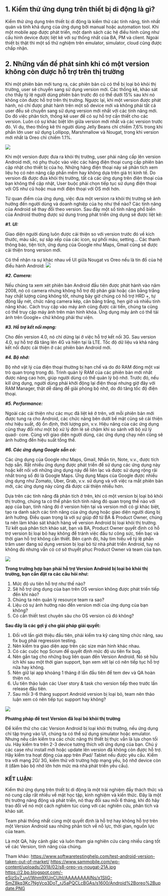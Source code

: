 ## 1. Kiểm thử ứng dụng trên thiết bị di động là gì?

Kiểm thử ứng dụng trên thiết bị di động là kiểm thử các tính năng, tính nhất quán và tính khả dụng của ứng dụng bởi manual hoặc automation tool. Khi một mobile app được phát triển, một danh sách các hệ điều hình cũng như cấu hình device được liệt kê với sự thống nhất của BA, PM và client. Ngoài thiết bị thật thì một số thử nghiệm trên emulator, simulator, cloud cũng được chấp nhận.

## 2. Những vấn đề phát sinh khi có một version không còn được hỗ trợ trên thị trường

Khi một phiên bản mới tung ra, các phiên bản cũ có thể bị loại bỏ khỏi thị trường, user sẽ chuyển sang sử dụng version mới. Các thống kê, khảo sát cho thấy tỷ lệ người dùng phiên bản trước đó có thể dưới 15% sau khi nó không còn được hỗ trợ trên thị trường.
Ngược lại, khi một version được phát hành, nó chỉ được phát hành trên một số device  mới và không phải tất cả user đều sẽ chuyển sang sử dụng version mới nhất với các tính năng mới.
Do đó việc phân tích, thống kê user để có sự hỗ trợ cần thiết cho các version. Luôn có sự khác biệt lớn giữa version mới nhất và các version trước đó. 
Ví dụ, theo thống kê thì người dùng Jelly Beans chỉ chiếm 7,6% trong khi phần lớn user sử dụng Lollipop, Marshmallow và Nougat, trong khi version mới nhất là Oreo chỉ chiếm 1.1%.

![](https://images.viblo.asia/a16f675d-6cd7-4d4a-9a8a-9d726ef3cc21.PNG)

Khi một version được đưa ra khỏi thị trường, user phải nâng cấp lên version Android mới, nó phụ thuộc vào việc các hãng điện thoại cung cấp phiên bản cập nhật cho thiết bị của họ. Những hãng điện thoại này sẽ phân tích xem liệu họ có nên nâng cấp phần mềm hay không dựa trên giá trị kinh tế. Do version đã được đưa khỏi thị trường, tất cả các ứng dụng trên điện thoại của bạn không thể cập nhật, User buộc phải chọn tiếp tục sử dụng điện thoại với OS như cũ hoặc mua mới điện thoại với OS mới hơn. 

Từ quan điểm của ứng dụng, việc đưa một version ra khỏi thị trường sẽ ảnh hưởng đến người dùng và doanh nghiệp của họ như thế nào?
Các tính năng của Android sẽ thay đổi theo version. Sau đây một số tính năng phổ biến của Android thường được sử dung trong phát triển ứng dụng sẽ được liệt kê:


***#1. UI:*** 

Giao diện người dùng luôn được cải thiện so với version trước đó về kích thước, màu sắc, sự sắp xếp của các icon, sự phối màu, setting... Các thanh thông báo, tiện tích, ứng dụng của Google như Maps, Gmail cũng sẽ được cải thiện trong version mới.

Có thể nhận ra sự khác nhau về UI giữa Nougat vs Oreo nếu là tín đồ của hệ điều hành Android:
![](https://images.viblo.asia/e81039be-d720-4389-9eef-c21818f5b62b.jpg)

***#2. Camera:*** 

Nếu chúng ta xem xét phiên bản Android đầu tiên được phát hành vào năm 2008, nó có camera nhưng không hỗ trợ độ phân giải hoặc cân bằng trắng hay chất lượng cũng không tốt, nhưng bây giờ chúng có hỗ trợ HRD +, tự động lấy nét, chức năng camera kép, cân bằng trắng, hẹn giờ và nhiều tính năng khác.
Cách truy cập vào máy ảnh cũng được cải tiến, chúng ta cũng có thể truy cập máy ảnh trên màn hình khóa. Ứng dụng máy ảnh có thể tải ảnh trên Google+ chứ không phải thư viện.

***#3. Hỗ trợ kết nối mạng:*** 

Cho đến version 4.0, nó chỉ dừng lại ở việc hỗ trợ kết nối 3G. Sau version 4.0, sự hỗ trợ đã tăng lên 4G và hiện tại là LTE. Tốc độ dữ liệu và khả năng kết nối được cải thiện ở các phiên bản Android mới. 

***#4. Bộ nhớ:*** 

Bộ nhớ vật lý của điện thoại thường bị hạn chế và do đó RAM đóng một vai trò quan trọng trong đó. Trình quản lý RAM của các phiên bản mới nhất được nâng cao hơn, giúp người dùng có thể quản lý bộ nhớ.
Trước đó, nếu kill ứng dụng, người dùng phải khởi động lại điện thoại nhưng giờ đây với RAM Manager, thật dễ dàng để giải phóng bộ nhớ, do đó tăng tốc độ điện thoại.

***#5. Performance:*** 

Ngoài các cải thiện như các mục đã liệt kê ở trên, với mỗi phiên bản mới được tung ra cho Android, các chức năng bên dưới bề mặt cũng sẽ cải thiện như hiệu suất, độ ổn định, thời lượng pin, v.v.
Hiệu năng của các ứng dụng cũng thay đổi như một bộ xử lý đơn lẻ sẽ chậm khi so sánh với bộ xử lý quad- core. Cùng với giao diện người dùng, các ứng dụng chạy nền cũng sẽ ảnh hưởng đến hiệu suất tổng thể.

***#6. Các ứng dụng Google sẵn có:*** 

Các ứng dụng của Google như Maps, Gmail, Nhắn tin, Note, v.v., được tích hợp sẵn. Rất nhiều ứng dụng được phát triển để sử dụng các ứng dụng này hoặc kết nối với những ứng dụng này để liên lạc và được sử dụng rộng rãi nhất trong số đó là Google Maps.
Ứng dụng Maps của Google được nhiều ứng dụng như Zomato, Uber, Grab, v.v. sử dụng và với việc ra mắt phiên bản mới, các ứng dụng này cũng đã được cải thiện nhiều hơn.

Dựa trên các tính năng đã phân tích ở trên, khi có một version bị loại bỏ khỏi thị trường, chúng ta có thể phân tích tính năng đó quan trọng thế nào với app của bạn, tính năng đó ở version hiện tại và version mới có gì khác biệt, tạo ra danh sách các tính năng của ứng dụng hoặc giao diện người dùng bị ảnh hưởng. Điều quan trọng là với sự giúp đỡ từ BA & Product Owner, chúng ta nên làm khảo sát khách hàng về version Android bị loại khỏi thị trường. Từ kết quả phân tích khảo sát, bạn và BA, Product Owner quyết định có hỗ trợ version bị loại bỏ hay không để tránh việc đầu tư công sức, tiền bạc và thời gian hỗ trợ không cần thiết. Bên cạnh đó, hãy tìm hiểu về tỷ lệ phần trăm user đang sử dụng version bị loại bỏ từ nhà phát triển Android, tuy nó không đủ nhưng vẫn có cơ sở thuyết phục Product Owner và team của bạn. 

![](https://images.viblo.asia/72f4576b-97d9-4ca3-9924-ba6d58da5e0d.jpg)

**Trong trường hợp bạn phải hỗ trợ Version Android bị loại bỏ khỏi thị trường, bạn cần đặt ra các câu hỏi như:**

1. Mức độ ưu tiên hỗ trợ như thế nào?
2. Sẽ hỗ trợ ứng dụng của bạn trên OS version không được phát triển tiếp đến khi nào?
3. Chúng ta nên quản lý resource team ra sao?
4. Liệu có sự ảnh hưởng nào đến version mới của ứng dụng của bạn không?
5. Có cần thiết test chuyên sâu cho OS version cũ đó không?

**Sau đây là các gợi ý  cho giải pháp giải quyết:**

1. Đối với lần giới thiệu đầu tiên, phải kiểm tra kỹ càng từng chức năng, sau fix bug phải regression testing.
2. Nên kiểm tra giao diện app trên các size màn hình khác nhau.
3. Có các cuộc họp Scrum để quyết định mức độ ưu tiên fix bug.
4. Nên gắn tag cho những bug liên quan đến Version Android. Nó sẽ hữu ích khi sau một thời gian support, bạn xem xét lại có nên tiếp tục hỗ trợ nữa hay không.
5. Nên giữ lại app khoảng 1 tháng ở lần đầu tiên để tem dev và QA hoàn thiện nó.
6. Ưu tiên thảo luận các User story & task cho version tiếp theo trước lần release đầu tiên.
7. Sau mỗi 3-6 tháng support Android version bị loại bỏ, team nên thảo luận xem có nên tiếp tục support hay không?

![](https://images.viblo.asia/cc88c42d-0368-454f-aebe-3d7234e4dd84.jpg)

**Phương pháp để test Version đã loại bỏ khỏi thị trường**

Để kiểm thử cho các Version Android bị loại khỏi thị trường, nếu ứng dụng chỉ tập trung vào UI, chúng ta có thể sử dụng simulator hoặc emulator. Nhưng nếu cần kiểm tra các chức năng thì thiết bị thực vẫn là lựa chọn tối ưu. Hãy kiểm tra trên 2-3 device tương thích với ứng dụng của bạn. Chú ý các case như install mới hoặc update lên version đã không còn được hỗ trợ. Hãy kiểm tra hoạt động của app trên iPad/ Tablet nếu được yêu cầu. Kiểm tra với mạng 2G/ 3G, kiểm thử với trường hợp mạng yếu, bộ nhớ device còn ít (đảm bảo bộ nhớ lớn hơn mức mà nhà phát triển yêu cầu).

### KẾT LUẬN:

Kiểm thử ứng dụng trên thiết bị di động là một trải nghiệm đầy thách thức và nó cung cấp rất nhiều về mặt học tập, kinh nghiệm và kiến ​​thức. Đây là một thị trường năng động và phát triển, nó thay đổi sau mỗi 6 tháng, khi đó hãy trao đổi về nó một cách nghiêm túc cùng với các nghiên cứu, phân tích và khảo sát.

Team phải thống nhất cùng một quyết định là hỗ trợ hay không hỗ trợ trên một Version Android sau những phân tích về nỗ lực, thời gian, nguồn lực của team.

Là một QA, hãy cảnh giác và luôn tham gia nghiên cứu càng nhiều càng tốt về các Version, tính năng của chúng.

Tham khảo: 
https://www.softwaretestinghelp.com/test-android-version-taken-out-of-market/
https://www.sammobile.com/wp-content/uploads/2018/02/s8-oreo-vs-nougat-21A.jpg
https://2.bp.blogspot.com/-eSjzSv7_uyI/Wnm9XUnCUhI/AAAAAAAAINs/x1SliG-SmZ8kq3Kc7NgVcq3DoT_rJ5aPQCLcBGAs/s1600/Android%2Boreo%2Bupdate.PNG
